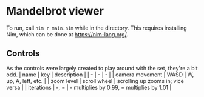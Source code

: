 # Mandelbrot viewer

To run, call `nim r main.nim` while in the directory. This requires installing Nim, which can be done at https://nim-lang.org/.

## Controls

As the controls were largely created to play around with the set, they're a bit odd.
| name | key | description |
| - | - | - |
| camera movement | WASD | W, up, A, left, etc. |
| zoom level | scroll wheel | scrolling up zooms in; vice versa |
| iterations | -, = | - multiplies by 0.99, = multiplies by 1.01 |
